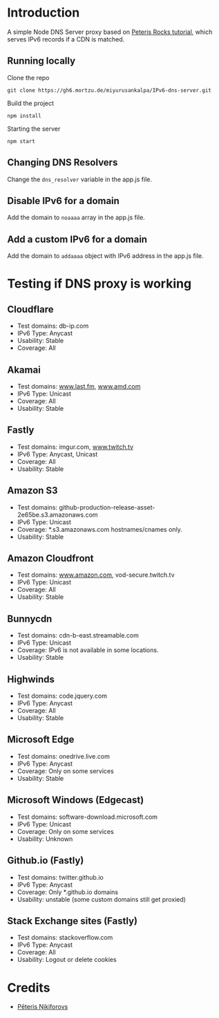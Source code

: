 # Introduction

A simple Node DNS Server proxy based on [Peteris Rocks tutorial](https://peteris.rocks/blog/dns-proxy-server-in-node-js-with-ui/), which serves IPv6 records if a CDN is matched.

## Running locally

Clone the repo

	git clone https://gh6.mortzu.de/miyurusankalpa/IPv6-dns-server.git

Build the project 

	npm install

Starting the server 

	npm start

## Changing DNS Resolvers

Change the `dns_resolver` variable in the app.js file.

## Disable IPv6 for a domain

Add the domain to `noaaaa` array in the app.js file.

## Add a custom IPv6 for a domain

Add the domain to `addaaaa` object with IPv6 address in the app.js file.

# Testing if DNS proxy is working

## Cloudflare

* Test domains: db-ip.com
* IPv6 Type: Anycast
* Usability: Stable
* Coverage: All

## Akamai

* Test domains: www.last.fm, www.amd.com
* IPv6 Type: Unicast
* Coverage: All
* Usability: Stable

## Fastly 

* Test domains: imgur.com, www.twitch.tv
* IPv6 Type: Anycast, Unicast
* Coverage: All
* Usability: Stable

## Amazon S3 

* Test domains: github-production-release-asset-2e65be.s3.amazonaws.com
* IPv6 Type: Unicast
* Coverage: *.s3.amazonaws.com hostnames/cnames only.
* Usability: Stable

## Amazon Cloudfront 

* Test domains: www.amazon.com, vod-secure.twitch.tv
* IPv6 Type: Unicast
* Coverage: All
* Usability: Stable

## Bunnycdn

* Test domains: cdn-b-east.streamable.com
* IPv6 Type: Unicast
* Coverage: IPv6 is not available in some locations.
* Usability: Stable

## Highwinds

* Test domains: code.jquery.com
* IPv6 Type: Anycast
* Coverage: All
* Usability: Stable

## Microsoft Edge

* Test domains: onedrive.live.com
* IPv6 Type: Anycast
* Coverage: Only on some services
* Usability: Stable

## Microsoft Windows (Edgecast)

* Test domains: software-download.microsoft.com
* IPv6 Type: Unicast
* Coverage: Only on some services
* Usability: Unknown

## Github.io (Fastly)

* Test domains: twitter.github.io
* IPv6 Type: Anycast
* Coverage: Only *.github.io domains
* Usability: unstable (some custom domains still get proxied)

## Stack Exchange sites (Fastly)

* Test domains: stackoverflow.com
* IPv6 Type: Anycast
* Coverage: All
* Usability: Logout or delete cookies

# Credits
* [Pēteris Ņikiforovs](https://peteris.rocks/)